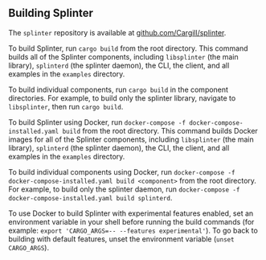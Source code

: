 ## Building Splinter

<!--
  Copyright 2018-2021 Cargill Incorporated
  Licensed under Creative Commons Attribution 4.0 International License
  https://creativecommons.org/licenses/by/4.0/
-->

The `splinter` repository is available at
[github.com/Cargill/splinter](https://github.com/Cargill/splinter).

To build Splinter, run `cargo build` from the root directory. This command
builds all of the Splinter components, including `libsplinter` (the main
library), `splinterd` (the splinter daemon), the CLI, the client, and all
examples in the `examples` directory.

To build individual components, run `cargo build` in the component directories.
For example, to build only the splinter library, navigate to
`libsplinter`, then run `cargo build`.

To build Splinter using Docker, run
`docker-compose -f docker-compose-installed.yaml build` from the root
directory. This command builds Docker images for all of the Splinter
components, including `libsplinter` (the main library), `splinterd`
(the splinter daemon), the CLI, the client, and all examples in the `examples`
directory.

To build individual components using Docker, run
`docker-compose -f docker-compose-installed.yaml build <component>`
from the root directory. For example, to build only the splinter daemon,
run `docker-compose -f docker-compose-installed.yaml build splinterd`.

To use Docker to build Splinter with experimental features enabled, set an
environment variable in your shell before running the build commands (for
example: `export 'CARGO_ARGS=-- --features experimental'`). To go back to
building with default features, unset the environment variable
(`unset CARGO_ARGS`).

